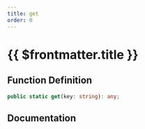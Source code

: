 ```yaml
---
title: get
order: 0
---
```


# {{ $frontmatter.title }}

## Function Definition

```ts
public static get(key: string): any;
```

## Documentation

<!--@include: ./parts/get.md-->

